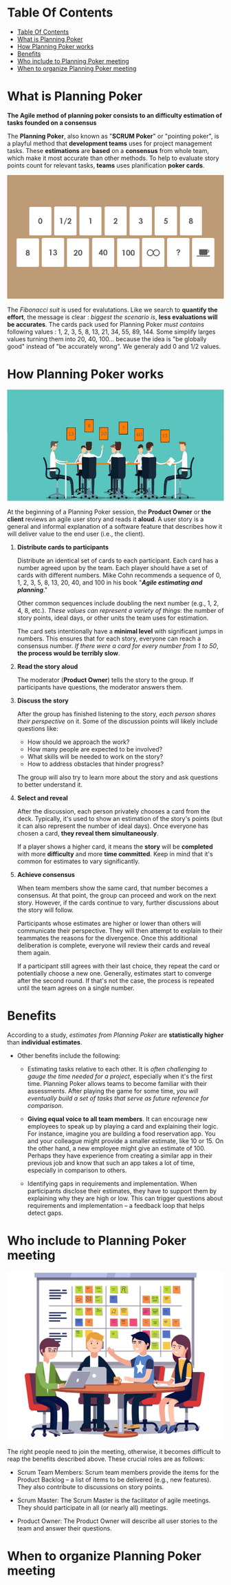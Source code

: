 # Table Of Contents

- [Table Of Contents](#table-of-contents)
- [What is Planning Poker](#what-is-planning-poker)
- [How Planning Poker works](#how-planning-poker-works)
- [Benefits](#benefits)
- [Who include to Planning Poker meeting](#who-include-to-planning-poker-meeting)
- [When to organize Planning Poker meeting](#when-to-organize-planning-poker-meeting)

# What is Planning Poker

**The Agile method of planning poker consists to an difficulty estimation of tasks founded on a consensus**

The **Planning Poker**, also known as "**SCRUM Poker**" or "pointing poker", is a playful method that **development teams** uses for project management tasks.
These **estimations** are **based** on a **consensus** from whole team, which make it most accurate than other methods. 
To help to evaluate story points count for relevant tasks, **teams** uses planification **poker cards**.

![](assets/cards.png)

The *Fibonacci suit* is used for evalutations.
Like we search to **quantify the effort**, the message is clear : *biggest the scenario is*, **less evaluations will be accurates**.
The cards pack used for Planning Poker *must contains* following values : 1, 2, 3, 5, 8, 13, 21, 34, 55, 89, 144.
Some simplify larges values turning them into 20, 40, 100... because the idea is "be globally good" instead of "be accurately wrong".
We generaly add 0 and 1/2 values.

# How Planning Poker works

![](assets/meeting.jpg)

At the beginning of a Planning Poker session, the **Product Owner** or **the client** reviews an agile user story and reads it **aloud**. A user story is a general and informal explanation of a software feature that describes how it will deliver value to the end user (i.e., the client).

1. **Distribute cards to participants**

   Distribute an identical set of cards to each participant. Each card has a number agreed upon by the team. Each player should have a set of cards with different numbers. Mike Cohn recommends a sequence of 0, 1, 2, 3, 5, 8, 13, 20, 40, and 100 in his book "***Agile estimating and planning***."

   Other common sequences include doubling the next number (e.g., 1, 2, 4, 8, etc.). *These values can represent a variety of things*: the number of story points, ideal days, or other units the team uses for estimation.

   The card sets intentionally have a **minimal level** with significant jumps in numbers. This ensures that for each story, everyone can reach a consensus number. *If there were a card for every number from 1 to 50*, **the process would be terribly slow**.

2. **Read the story aloud**

   The moderator (**Product Owner**) tells the story to the group. If participants have questions, the moderator answers them.

3. **Discuss the story**

   After the group has finished listening to the story, *each person shares their perspective* on it. Some of the discussion points will likely include questions like:

   - How should we approach the work?
   - How many people are expected to be involved?
   - What skills will be needed to work on the story?
   - How to address obstacles that hinder progress?

   The group will also try to learn more about the story and ask questions to better understand it.

4. **Select and reveal**

   After the discussion, each person privately chooses a card from the deck. Typically, it's used to show an estimation of the story's points (but it can also represent the number of ideal days). Once everyone has chosen a card, **they reveal them simultaneously**.

   If a player shows a higher card, it means the **story** will be **completed** with more **difficulty** and more **time committed**. Keep in mind that it's common for estimates to vary significantly.

5. **Achieve consensus**

   When team members show the same card, that number becomes a consensus. At that point, the group can proceed and work on the next story. However, if the cards continue to vary, further discussions about the story will follow.

   Participants whose estimates are higher or lower than others will communicate their perspective. They will then attempt to explain to their teammates the reasons for the divergence. Once this additional deliberation is complete, everyone will review their cards and reveal them again.

   If a participant still agrees with their last choice, they repeat the card or potentially choose a new one. Generally, estimates start to converge after the second round. If that's not the case, the process is repeated until the team agrees on a single number.

# Benefits

According to a study, *estimates from Planning Poker* are **statistically higher** than **individual estimates**.

- Other benefits include the following:

  - Estimating tasks relative to each other. It is *often challenging to gauge the time needed for a project*, especially when it's the first time. Planning Poker allows teams to become familiar with their assessments. After playing the game for some time, *you will eventually build a set of tasks that serve as future reference for comparison*.

  - **Giving equal voice to all team members**. It can encourage new employees to speak up by playing a card and explaining their logic. For instance, imagine you are building a food reservation app. You and your colleague might provide a smaller estimate, like 10 or 15. On the other hand, a new employee might give an estimate of 100. Perhaps they have experience from creating a similar app in their previous job and know that such an app takes a lot of time, especially in comparison to others.

  - Identifying gaps in requirements and implementation. When participants disclose their estimates, they have to support them by explaining why they are high or low. This can trigger questions about requirements and implementation – a feedback loop that helps detect gaps.

# Who include to Planning Poker meeting

![](assets/team.jpg)

The right people need to join the meeting, otherwise, it becomes difficult to reap the benefits described above. These crucial roles are as follows:

- Scrum Team Members: Scrum team members provide the items for the Product Backlog – a list of items to be delivered (e.g., new features). They also contribute to discussions on story points.

- Scrum Master: The Scrum Master is the facilitator of agile meetings. They should participate in all (or nearly all) meetings.

- Product Owner: The Product Owner will describe all user stories to the team and answer their questions.

# When to organize Planning Poker meeting